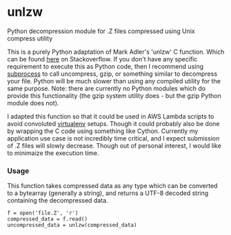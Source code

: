 # unlzw
Python decompression module for .Z files compressed using Unix compress utility

This is a purely Python adaptation of Mark Adler's 'unlzw' C function. Which can be found [here](http://mathematica.stackexchange.com/questions/60531/how-can-i-read-compressed-z-file-automatically-by-mathematica/60879#60879) on Stackoverflow. If you don't have any specific requirement to execute this as Python code, then I recommend using [subprocess](https://docs.python.org/2/library/subprocess.html) to call uncompress, gzip, or something similar to decompress your file. Python will be much slower than using any compiled utility for the same purpose. Note: there are currently no Python modules which do provide this functionality (the gzip system utility does - but the gzip Python module does not).

I adapted this function so that it could be used in AWS Lambda scripts to avoid convoluted [virtualenv](http://www.perrygeo.com/running-python-with-compiled-code-on-aws-lambda.html) setups. Though it could probably also be done by wrapping the C code using something like Cython. Currently my application use case is not incredibly time critical, and I expect submission of .Z files will slowly decrease. Though out of personal interest, I would like to minimaize the execution time.

### Usage

This function takes compressed data as any type which can be converted to a bytearray (generally a string), and returns a UTF-8 decoded string containing the decompressed data.

```
f = open('file.Z', 'r')
compressed_data = f.read()
uncompressed_data = unlzw(compressed_data)
```
